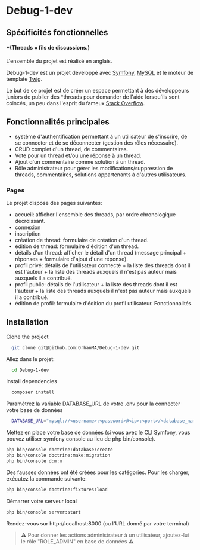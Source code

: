 # Debug-1-dev

## Spécificités fonctionnelles

#### \*(Threads = fils de discussions.)

L'ensemble du projet est réalisé en anglais.

Debug-1-dev est un projet développé avec [Symfony](https://symfony.com/), [MySQL](https://www.mysql.com/fr/) et le moteur de template [Twig](https://twig.symfony.com/).

Le but de ce projet est de créer un espace permettant à des développeurs juniors de publier des \*threads pour demander de l'aide lorsqu'ils sont coincés, un peu dans l'esprit du fameux [Stack Overflow](https://stackoverflow.com/).

## Fonctionnalités principales

- système d'authentification permettant à un utilisateur de s'inscrire, de se connecter et de se déconnecter (gestion des rôles nécessaire).
- CRUD complet d'un thread, de commentaires.
- Vote pour un thread et/ou une réponse à un thread.
- Ajout d'un commentaire comme solution à un thread.
- Rôle administrateur pour gérer les modifications/suppression de threads, commentaires, solutions appartenants à d'autres utilisateurs.

### Pages

Le projet dispose des pages suivantes:

- accueil: afficher l'ensemble des threads, par ordre chronologique décroissant.
- connexion
- inscription
- création de thread: formulaire de création d'un thread.
- édition de thread: formulaire d'édition d'un thread.
- détails d'un thread: afficher le détail d'un thread (message principal + réponses + formulaire d'ajout d'une réponse).
- profil privé: détails de l'utilisateur connecté + la liste des threads dont il est l'auteur + la liste des threads auxquels il n'est pas auteur mais auxquels il a contribué.
- profil public: détails de l'utilisateur + la liste des threads dont il est l'auteur + la liste des threads auxquels il n'est pas auteur mais auxquels il a contribué.
- édition de profil: formulaire d'édition du profil utilisateur.
  Fonctionnalités

## Installation

Clone the project

```bash
  git clone git@github.com:OrhanMA/Debug-1-dev.git
```

Allez dans le projet:

```bash
  cd Debug-1-dev
```

Install dependencies

```bash
  composer install
```

Paramétrez la variable DATABASE_URL de votre .env pour la connecter votre base de données

```bash
  DATABASE_URL="mysql://<username>:<password>@<ip>:<port>/<database_name>?serverVersion=<server-version>&charset=utf8mb4"
```

Mettez en place votre base de données
(si vous avez le CLI Symfony, vous pouvez utiliser symfony console au lieu de php bin/console).

```bash
php bin/console doctrine:database:create
php bin/console doctrine:make:migration
php bin/console d:m:m
```

Des fausses données ont été créées pour les catégories. Pour les charger, exécutez la commande suivante:

```bash
php bin/console doctrine:fixtures:load
```

Démarrer votre serveur local

```bash
php bin/console server:start
```

Rendez-vous sur http://localhost:8000 (ou l'URL donné par votre terminal)

> ⚠️ Pour donner les actions administrateur à un utilisateur, ajoutez-lui le rôle "ROLE_ADMIN" en base de données ⚠️
